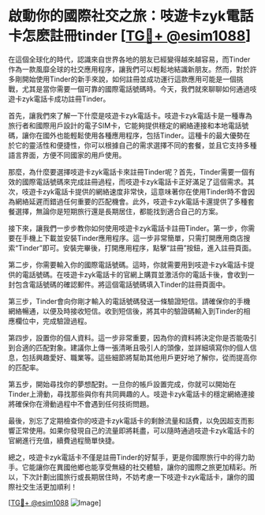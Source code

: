 # 啟動你的國際社交之旅：吱遊卡zyk電話卡怎麽註冊tinder [[TG💪+ @esim1088](https://t.me/s/esim1088)]

在這個全球化的時代，認識來自世界各地的朋友已經變得越來越容易，而Tinder作為一款風靡全球的社交應用程序，讓我們可以輕鬆地結識新朋友。然而，對於許多剛開始使用Tinder的新手來說，如何註冊並成功運行這款應用可能是一個挑戰，尤其是當你需要一個可靠的國際電話號碼時。今天，我們就來聊聊如何通過吱遊卡zyk電話卡成功註冊Tinder。

首先，讓我們來了解一下什麼是吱遊卡zyk電話卡。吱遊卡zyk電話卡是一種專為旅行者和國際用戶設計的電子SIM卡，它能夠提供穩定的網絡連接和本地電話號碼，讓你在國外也能輕鬆使用各種應用程序，包括Tinder。這種卡的最大優勢在於它的靈活性和便捷性，你可以根據自己的需求選擇不同的套餐，並且它支持多種語言界面，方便不同國家的用戶使用。

那麼，為什麼要選擇吱遊卡zyk電話卡來註冊Tinder呢？首先，Tinder需要一個有效的國際電話號碼來完成註冊過程，而吱遊卡zyk電話卡正好滿足了這個需求。其次，吱遊卡zyk電話卡提供的網絡速度非常快，這意味著你在使用Tinder時不會因為網絡延遲而錯過任何重要的匹配機會。此外，吱遊卡zyk電話卡還提供了多種套餐選擇，無論你是短期旅行還是長期居住，都能找到適合自己的方案。

接下來，讓我們一步步教你如何使用吱遊卡zyk電話卡註冊Tinder。第一步，你需要在手機上下載並安裝Tinder應用程序。這一步非常簡單，只需打開應用商店搜索“Tinder”即可。安裝完畢後，打開應用程序，點擊“註冊”按鈕，進入註冊頁面。

第二步，你需要輸入你的國際電話號碼。這時，你就需要用到吱遊卡zyk電話卡提供的電話號碼。在吱遊卡zyk電話卡的官網上購買並激活你的電話卡後，會收到一封包含電話號碼的確認郵件。將這個電話號碼填入Tinder的註冊頁面中。

第三步，Tinder會向你剛才輸入的電話號碼發送一條驗證短信。請確保你的手機網絡暢通，以便及時接收短信。收到短信後，將其中的驗證碼輸入到Tinder的相應欄位中，完成驗證過程。

第四步，設置你的個人資料。這一步非常重要，因為你的資料將決定你是否能吸引到合適的匹配對象。建議你上傳一張清晰且吸引人的頭像，並詳細填寫你的個人信息，包括興趣愛好、職業等。這些細節將幫助其他用戶更好地了解你，從而提高你的匹配率。

第五步，開始尋找你的夢想配對。一旦你的帳戶設置完成，你就可以開始在Tinder上滑動，尋找那些與你有共同興趣的人。吱遊卡zyk電話卡的穩定網絡連接將確保你在滑動過程中不會遇到任何技術問題。

最後，別忘了定期檢查你的吱遊卡zyk電話卡的剩餘流量和話費，以免因超支而影響正常使用。如果你發現自己的流量即將耗盡，可以隨時通過吱遊卡zyk電話卡的官網進行充值，續費過程簡單快捷。

總之，吱遊卡zyk電話卡不僅是註冊Tinder的好幫手，更是你國際旅行中的得力助手。它能讓你在異國他鄉也能享受無縫的社交體驗，讓你的國際之旅更加精彩。所以，下次計劃出國旅行或長期居住時，不妨考慮一下吱遊卡zyk電話卡，讓你的國際社交生活更加順利！

[[TG💪+ @esim1088](https://t.me/s/esim1088) ![Image](https://i.postimg.cc/4NQfJmqS/Snipaste-2025-05-13-00-14-12.png)]